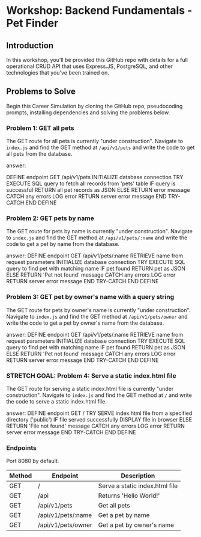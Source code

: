 # Workshop: Backend Fundamentals - Pet Finder

## Introduction

In this workshop, you'll be provided this GitHub repo with details for a full operational CRUD API that uses Express.JS, PostgreSQL, and other technologies that you've been trained on.

## Problems to Solve

Begin this Career Simulation by cloning the GitHub repo, pseudocoding prompts, installing dependencies and solving the problems below.

### Problem 1: GET all pets

The GET route for all pets is currently "under construction". Navigate to `index.js` and find the GET method at `/api/v1/pets` and write the code to get all pets from the database.

answer:

DEFINE endpoint GET /api/v1/pets
    INITIALIZE database connection
    TRY
        EXECUTE SQL query to fetch all records from 'pets' table
        IF query is successful
            RETURN all pet records as JSON
        ELSE
            RETURN error message
    CATCH any errors
        LOG error
        RETURN server error message
    END TRY-CATCH
END DEFINE


### Problem 2: GET pets by name

The GET route for pets by name is currently "under construction". Navigate to `index.js` and find the GET method at `/api/v1/pets/:name` and write the code to get a pet by name from the database.

answer: DEFINE endpoint GET /api/v1/pets/:name
    RETRIEVE name from request parameters
    INITIALIZE database connection
    TRY
        EXECUTE SQL query to find pet with matching name
        IF pet found
            RETURN pet as JSON
        ELSE
            RETURN 'Pet not found' message
    CATCH any errors
        LOG error
        RETURN server error message
    END TRY-CATCH
END DEFINE


### Problem 3: GET pet by owner's name with a query string

The GET route for pets by owner's name is currently "under construction". Navigate to `index.js` and find the GET method at `/api/v1/pets/owner` and write the code to get a pet by owner's name from the database.

answer: DEFINE endpoint GET /api/v1/pets/:name
    RETRIEVE name from request parameters
    INITIALIZE database connection
    TRY
        EXECUTE SQL query to find pet with matching name
        IF pet found
            RETURN pet as JSON
        ELSE
            RETURN 'Pet not found' message
    CATCH any errors
        LOG error
        RETURN server error message
    END TRY-CATCH
END DEFINE


### STRETCH GOAL: Problem 4: Serve a static index.html file

The GET route for serving a static index.html file is currently "under construction". Navigate to `index.js` and find the GET method at `/` and write the code to serve a static index.html file.

answer: DEFINE endpoint GET /
    TRY
        SERVE index.html file from a specified directory ('public')
        IF file served successfully
            DISPLAY file in browser
        ELSE
            RETURN 'File not found' message
    CATCH any errors
        LOG error
        RETURN server error message
    END TRY-CATCH
END DEFINE


### Endpoints

Port 8080 by default.

| Method | Endpoint           | Description                    |
| ------ | ------------------ | ------------------------------ |
| GET    | /                  | Serve a static index.html file |
| GET    | /api               | Returns 'Hello World!'         |
| GET    | /api/v1/pets       | Get all pets                   |
| GET    | /api/v1/pets/:name | Get a pet by name              |
| GET    | /api/v1/pets/owner | Get a pet by owner's name      |
